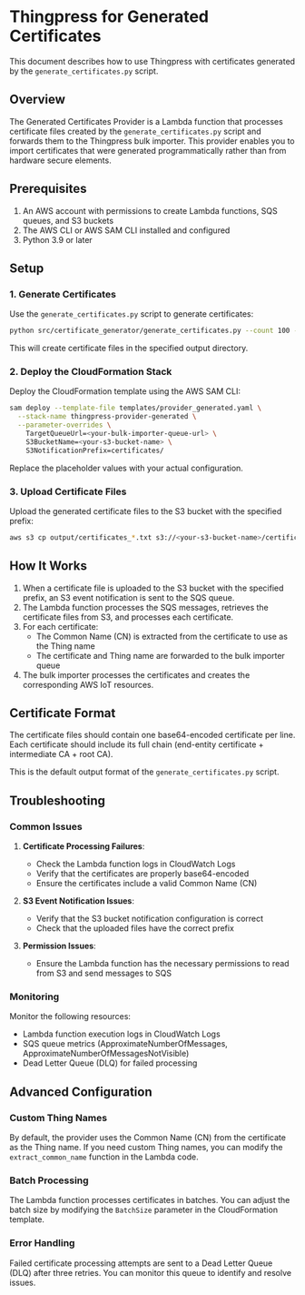 # Thingpress for Generated Certificates

This document describes how to use Thingpress with certificates generated by the `generate_certificates.py` script.

## Overview

The Generated Certificates Provider is a Lambda function that processes certificate files created by the `generate_certificates.py` script and forwards them to the Thingpress bulk importer. This provider enables you to import certificates that were generated programmatically rather than from hardware secure elements.

## Prerequisites

1. An AWS account with permissions to create Lambda functions, SQS queues, and S3 buckets
2. The AWS CLI or AWS SAM CLI installed and configured
3. Python 3.9 or later

## Setup

### 1. Generate Certificates

Use the `generate_certificates.py` script to generate certificates:

```bash
python src/certificate_generator/generate_certificates.py --count 100 --output-dir ./output
```

This will create certificate files in the specified output directory.

### 2. Deploy the CloudFormation Stack

Deploy the CloudFormation template using the AWS SAM CLI:

```bash
sam deploy --template-file templates/provider_generated.yaml \
  --stack-name thingpress-provider-generated \
  --parameter-overrides \
    TargetQueueUrl=<your-bulk-importer-queue-url> \
    S3BucketName=<your-s3-bucket-name> \
    S3NotificationPrefix=certificates/
```

Replace the placeholder values with your actual configuration.

### 3. Upload Certificate Files

Upload the generated certificate files to the S3 bucket with the specified prefix:

```bash
aws s3 cp output/certificates_*.txt s3://<your-s3-bucket-name>/certificates/
```

## How It Works

1. When a certificate file is uploaded to the S3 bucket with the specified prefix, an S3 event notification is sent to the SQS queue.
2. The Lambda function processes the SQS messages, retrieves the certificate files from S3, and processes each certificate.
3. For each certificate:
   - The Common Name (CN) is extracted from the certificate to use as the Thing name
   - The certificate and Thing name are forwarded to the bulk importer queue
4. The bulk importer processes the certificates and creates the corresponding AWS IoT resources.

## Certificate Format

The certificate files should contain one base64-encoded certificate per line. Each certificate should include its full chain (end-entity certificate + intermediate CA + root CA).

This is the default output format of the `generate_certificates.py` script.

## Troubleshooting

### Common Issues

1. **Certificate Processing Failures**:
   - Check the Lambda function logs in CloudWatch Logs
   - Verify that the certificates are properly base64-encoded
   - Ensure the certificates include a valid Common Name (CN)

2. **S3 Event Notification Issues**:
   - Verify that the S3 bucket notification configuration is correct
   - Check that the uploaded files have the correct prefix

3. **Permission Issues**:
   - Ensure the Lambda function has the necessary permissions to read from S3 and send messages to SQS

### Monitoring

Monitor the following resources:

- Lambda function execution logs in CloudWatch Logs
- SQS queue metrics (ApproximateNumberOfMessages, ApproximateNumberOfMessagesNotVisible)
- Dead Letter Queue (DLQ) for failed processing

## Advanced Configuration

### Custom Thing Names

By default, the provider uses the Common Name (CN) from the certificate as the Thing name. If you need custom Thing names, you can modify the `extract_common_name` function in the Lambda code.

### Batch Processing

The Lambda function processes certificates in batches. You can adjust the batch size by modifying the `BatchSize` parameter in the CloudFormation template.

### Error Handling

Failed certificate processing attempts are sent to a Dead Letter Queue (DLQ) after three retries. You can monitor this queue to identify and resolve issues.
